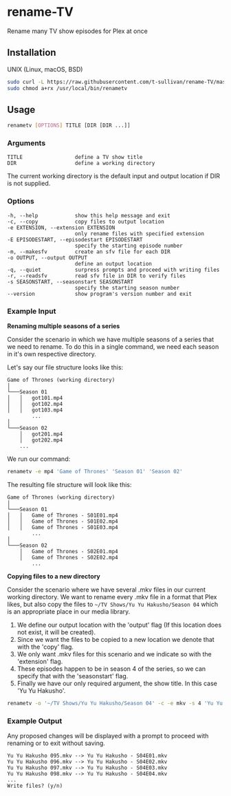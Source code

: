 # rename-TV
Rename many TV show episodes for Plex at once

## Installation
UNIX (Linux, macOS, BSD)
```bash
sudo curl -L https://raw.githubusercontent.com/t-sullivan/rename-TV/master/renametv.py -o /usr/local/bin/renametv
sudo chmod a+rx /usr/local/bin/renametv
```

## Usage
```bash
renametv [OPTIONS] TITLE [DIR [DIR ...]]
```

### Arguments
```
TITLE                 define a TV show title
DIR                   define a working directory
```
The current working directory is the default input and output location if DIR is not supplied.

### Options
```
-h, --help            show this help message and exit
-c, --copy            copy files to output location
-e EXTENSION, --extension EXTENSION
                      only rename files with specified extension
-E EPISODESTART, --episodestart EPISODESTART
                      specify the starting episode number
-m, --makesfv         create an sfv file for each DIR
-o OUTPUT, --output OUTPUT
                      define an output location
-q, --quiet           surpress prompts and proceed with writing files
-r, --readsfv         read sfv file in DIR to verify files
-s SEASONSTART, --seasonstart SEASONSTART
                      specify the starting season number
--version             show program's version number and exit
```

### Example Input
**Renaming multiple seasons of a series**

Consider the scenario in which we have multiple seasons of a series that we need to rename. To do this in a single command, we need each season in it's own respective directory.

Let's say our file structure looks like this:
```
Game of Thrones (working directory)
│
└───Season 01
│   │   got101.mp4
│   │   got102.mp4
│   │   got103.mp4
		...
│
└───Season 02
    │   got201.mp4
    │   got202.mp4
    ...
```

We run our command:
```bash
renametv -e mp4 'Game of Thrones' 'Season 01' 'Season 02'
```

The resulting file structure will look like this:
```
Game of Thrones (working directory)
│
└───Season 01
│   │   Game of Thrones - S01E01.mp4
│   │   Game of Thrones - S01E02.mp4
│   │   Game of Thrones - S01E03.mp4
		...
│
└───Season 02
    │   Game of Thrones - S02E01.mp4
    │   Game of Thrones - S02E02.mp4
		...
```

**Copying files to a new directory**

Consider the scenario where we have several .mkv files in our current working directory. We want to rename every .mkv file in a format that Plex likes, but also copy the files to ```~/TV Shows/Yu Yu Hakusho/Season 04``` which is an appropriate place in our media library.

1. We define our output location with the 'output' flag (If this location does not exist, it will be created).
2. Since we want the files to be copied to a new location we denote that with the 'copy' flag.
3. We only want .mkv files for this scenario and we indicate so with the 'extension' flag.
4. These episodes happen to be in season 4 of the series, so we can specify that with the 'seasonstart' flag.
5. Finally we have our only required argument, the show title. In this case 'Yu Yu Hakusho'.

```bash
renametv -o '~/TV Shows/Yu Yu Hakusho/Season 04' -c -e mkv -s 4 'Yu Yu Hakusho'
```

### Example Output
Any proposed changes will be displayed with a prompt to proceed with renaming or to exit without saving.

```
Yu Yu Hakusho 095.mkv --> Yu Yu Hakusho - S04E01.mkv
Yu Yu Hakusho 096.mkv --> Yu Yu Hakusho - S04E02.mkv
Yu Yu Hakusho 097.mkv --> Yu Yu Hakusho - S04E03.mkv
Yu Yu Hakusho 098.mkv --> Yu Yu Hakusho - S04E04.mkv
...
Write files? (y/n)
```